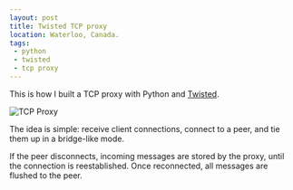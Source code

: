 ```yaml
---
layout: post
title: Twisted TCP proxy
location: Waterloo, Canada.
tags:
 - python
 - twisted
 - tcp proxy
---
```


This is how I built a TCP proxy with Python and
 [Twisted](http://twistedmatrix.com/).

![TCP Proxy]({{site.prefix}}/img/posts/tcp-proxy.png)

The idea is simple: receive client connections, connect to a peer, and
tie them up in a bridge-like mode.

If the peer disconnects, incoming messages are stored by the proxy, until the
connection is reestablished. Once reconnected, all messages are flushed to
the peer.

<script src="https://gist.github.com/1878983.js?file=tcp-proxy.py"> </script>

